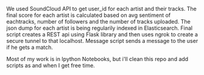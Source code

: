 We used SoundCloud API to get user_id for each artist and their tracks. The final score for each artist is calculated based on avg sentiment of eachtracks, number of followers and the number of tracks uploaded. The json dump for each artist is being regularily indexed in Elasticsearch. Final script creates a REST api using Flask library and then uses ngrok to create a secure tunnel to that localhost. Message script sends a message to the user if he gets a match.

Most of my work is in Ipython Notebooks, but i'll clean this repo and add scripts as and when I get free time.